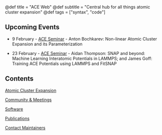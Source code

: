 @def title = "ACE Web"
@def subtitle = "Central hub for all things atomic cluster expansion"
@def tags = ["syntax", "code"]

## Upcoming Events

* 9 February - [ACE Seminar](/community/) - Anton Bochkarev: Non-linear Atomic Cluster Expansion and its Parameterization

* 23 February - [ACE Seminar](/community/) -  Aidan Thompson: SNAP and beyond: Machine Learning Interatomic Potentials in LAMMPS; and James Goff: Training ACE Potentials using LAMMPS and FitSNAP

## Contents

[Atomic Cluster Expansion](aceintro/)

[Community & Meetings](community/)

[Software](software/)

[Publications](publications/)

[Contact Maintainers](contact/)

